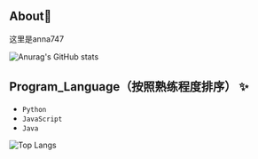 ## About👋 
这里是anna747 

![Anurag's GitHub stats](https://github-readme-stats.vercel.app/api?username=annacode747&count_private=true&theme=cobalt&show_icons=true)



## Program_Language（按照熟练程度排序） ✨
- `Python`
- `JavaScript`
- `Java`

![Top Langs](https://github-readme-stats.vercel.app/api/top-langs/?username=annacode747&hide_title=true&hide_border=true&layout=compact&langs_count=6&text_color=000&icon_color=fff&bg_color=0,52fa5a,4dfcff,c64dff&theme=graywhite)

